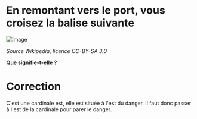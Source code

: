 # En remontant vers le port, vous croisez la balise suivante

![image](images/cardinale_est.png)

*Source Wikipedia, licence CC-BY-SA 3.0*

**Que signifie-t-elle ?**

# Correction
C'est une cardinale est, elle est située à l'est du danger. Il faut donc passer à l'est de la cardinale pour parer le danger.